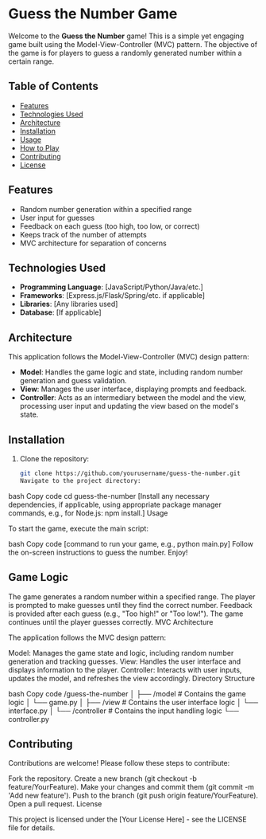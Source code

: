 # Guess the Number Game

Welcome to the **Guess the Number** game! This is a simple yet engaging game built using the Model-View-Controller (MVC) pattern. The objective of the game is for players to guess a randomly generated number within a certain range.

## Table of Contents

- [Features](#features)
- [Technologies Used](#technologies-used)
- [Architecture](#architecture)
- [Installation](#installation)
- [Usage](#usage)
- [How to Play](#how-to-play)
- [Contributing](#contributing)
- [License](#license)

## Features

- Random number generation within a specified range
- User input for guesses
- Feedback on each guess (too high, too low, or correct)
- Keeps track of the number of attempts
- MVC architecture for separation of concerns

## Technologies Used

- **Programming Language**: [JavaScript/Python/Java/etc.]
- **Frameworks**: [Express.js/Flask/Spring/etc. if applicable]
- **Libraries**: [Any libraries used]
- **Database**: [If applicable]
  
## Architecture

This application follows the Model-View-Controller (MVC) design pattern:

- **Model**: Handles the game logic and state, including random number generation and guess validation.
- **View**: Manages the user interface, displaying prompts and feedback.
- **Controller**: Acts as an intermediary between the model and the view, processing user input and updating the view based on the model's state.

## Installation

1. Clone the repository:
   ```bash
   git clone https://github.com/yourusername/guess-the-number.git
   Navigate to the project directory:
bash
Copy code
cd guess-the-number
[Install any necessary dependencies, if applicable, using appropriate package manager commands, e.g., for Node.js: npm install.]
Usage

To start the game, execute the main script:

bash
Copy code
[command to run your game, e.g., python main.py]
Follow the on-screen instructions to guess the number. Enjoy!

## Game Logic

The game generates a random number within a specified range.
The player is prompted to make guesses until they find the correct number.
Feedback is provided after each guess (e.g., "Too high!" or "Too low!").
The game continues until the player guesses correctly.
MVC Architecture

The application follows the MVC design pattern:

Model: Manages the game state and logic, including random number generation and tracking guesses.
View: Handles the user interface and displays information to the player.
Controller: Interacts with user inputs, updates the model, and refreshes the view accordingly.
Directory Structure

bash
Copy code
/guess-the-number
│
├── /model         # Contains the game logic
│   └── game.py
│
├── /view          # Contains the user interface logic
│   └── interface.py
│
└── /controller     # Contains the input handling logic
    └── controller.py
## Contributing

Contributions are welcome! Please follow these steps to contribute:

Fork the repository.
Create a new branch (git checkout -b feature/YourFeature).
Make your changes and commit them (git commit -m 'Add new feature').
Push to the branch (git push origin feature/YourFeature).
Open a pull request.
License

This project is licensed under the [Your License Here] - see the LICENSE file for details.
